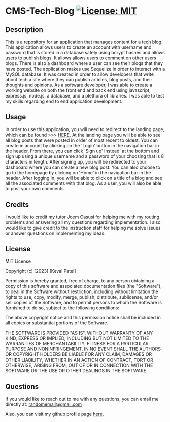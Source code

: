 # CMS-Tech-Blog   [![License: MIT](https://img.shields.io/badge/License-MIT-yellow.svg)](https://opensource.org/licenses/MIT)

## Description

This is a repository for an application that manages content for a tech blog. This application allows users to create an account with username and password that is stored in a database safely using bcrypt hashes and allows users to publish blogs. It allows allows users to comment on other users blogs. There is also a dashboard where a user can see their blogs that they have posted. The application makes use Sequelize in order to interact with a MySQL database. It was created in order to allow developers that write about tech a site where they can publish articles, blog posts, and their thoughts and opinions. As a software developer, I was able to create a working website on both the front end and back end using javascript, express.js, node.js, a database, and a plethora of libraries. I was able to test my skills regarding end to end application development. 

## Usage

In order to use this application, you will need to redirect to the landing page, which can be found >>> [HERE]([https://cms-tech-blog1-41fe374a6446.herokuapp.com/signup](https://cms-tech-blog1-41fe374a6446.herokuapp.com/)). At the landing page you will be able to see all blog posts that were posted in order of most recent to oldest. You can create in account by clicking on the 'Login' button in the navigation bar in the header. From there, you can click 'Sign up' Instead' at the bottom and sign up using a unique username and a password of your choosing that is 8 characters in length. After signing up, you will be redirected to your dashboard where you can create a new blog post. You can also choose to go to the homepage by clicking on 'Home' in the navigation bar in the header. After logging in, you will be able to click on a title of a blog and see all the associated comments with that blog. As a user, you will also be able to post your own comments. 

## Credits 

I would like to credit my tutor Joem Casusi for helping me with my routing problems and answering all my questions regarding implementation. I also would like to give credit to the instruction staff for helping me solve issues or answer questions on implementing my ideas. 

## License

MIT License

Copyright (c) [2023] [Keval Patel]
        
Permission is hereby granted, free of charge, to any person obtaining a copy
of this software and associated documentation files (the "Software"), to deal
in the Software without restriction, including without limitation the rights
to use, copy, modify, merge, publish, distribute, sublicense, and/or sell
copies of the Software, and to permit persons to whom the Software is
furnished to do so, subject to the following conditions:

The above copyright notice and this permission notice shall be included in all
copies or substantial portions of the Software.

THE SOFTWARE IS PROVIDED "AS IS", WITHOUT WARRANTY OF ANY KIND, EXPRESS OR
IMPLIED, INCLUDING BUT NOT LIMITED TO THE WARRANTIES OF MERCHANTABILITY,
FITNESS FOR A PARTICULAR PURPOSE AND NONINFRINGEMENT. IN NO EVENT SHALL THE
AUTHORS OR COPYRIGHT HOLDERS BE LIABLE FOR ANY CLAIM, DAMAGES OR OTHER
LIABILITY, WHETHER IN AN ACTION OF CONTRACT, TORT OR OTHERWISE, ARISING FROM,
OUT OF OR IN CONNECTION WITH THE SOFTWARE OR THE USE OR OTHER DEALINGS IN THE
SOFTWARE.

## Questions

If you would like to reach out to me with any questions, you can email me directly at: [randomemail@gmail.com](mailto:randomemail@gmail.com)

Also, you can visit my github profile page [here](https://github.com/KevalPatel6).
